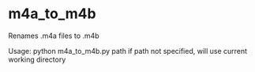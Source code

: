 # m4a_to_m4b
Renames .m4a files to .m4b

Usage:
    python m4a_to_m4b.py path
    if path not specified, will use current working directory